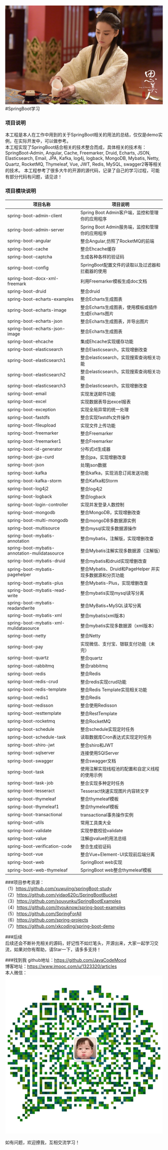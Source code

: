 ![logo](image/logo.jpg)
#SpringBoot学习
### 项目说明
本工程是本人在工作中用到的关于SpringBoot相关的用法的总结，仅仅是demo实例，在实际开发中，可以做参考。       
本工程实现了SpringBoot结合相关的技术整合而成，具体相关的技术有：SpringBoot-Admin, Angular, Cache, Freemarker, Druid, Echarts, JSON, Elasticsearch, Email, JPA, Kafka, log4j, logback, MongoDB, Mybatis, Netty, Quartz, RocketMQ, Thymeleaf, Vue, JWT, Redis, MySQL, swagger2等等相关的技术。
本工程参考了很多大牛的开源的源代码，记录了自己的学习过程，可能有部分代码有问题，请见谅！

### 项目模块说明
项目名称                     | 项目说明
----------------------------|------------------------------------------------------------------------------------------
spring-boot-admin-client                              | Spring Boot Admin客户端，监控和管理你的应用程序
spring-boot-admin-server                              | Spring Boot Admin服务端，监控和管理你的应用程序
spring-boot-angular                                   | 整合Angular,仿照了RocketMQ的前端
spring-boot-cache                                     | 整合Ehcache缓存
spring-boot-captcha                                   | 生成各种各样的验证码
spring-boot-config                                    | SpringBoot配置文件的读取以及过滤器和拦截器的使用
spring-boot-docx-xml-freemark                         | 利用Freemarker模板生成doc文档
spring-boot-druid                                     | 整合druid
spring-boot-echarts-examples                          | 整合Echarts生成图表
spring-boot-echarts-image                             | 整合Echarts生成图表，使用模板或插件生成Echarts图片
spring-boot-echarts-json                              | 整合Echarts生成图表，并导出图片
spring-boot-echarts-json-image                        | 整合Echarts生成图表
spring-boot-ehcache                                   | 集成Ehcache实现缓存功能
spring-boot-elasticsearch                             | 整合Elasticsearch，实现增删改查
spring-boot-elasticsearch1                            | 整合elasticsearch，实现搜索查询相关功能
spring-boot-elasticsearch2                            | 整合elasticsearch，实现搜索查询相关功能
spring-boot-elasticsearch3                            | 整合elasticsearch，实现增删改查
spring-boot-email                                     | 实现发送邮件功能
spring-boot-excel                                     | 实现数据表导出excel报表
spring-boot-exception                                 | 实现全局异常的统一处理
spring-boot-fastdfs                                   | 整合实现fastdfs文件操作
spring-boot-fileupload                                | 实现文件上传功能
spring-boot-freemarker                                | 整合Freemarker
spring-boot-freemarker1                               | 整合Freemarker
spring-boot-id-generator                              | 分布式id生成器
spring-boot-jpa-curd                                  | 整合jpa，实现增删改查
spring-boot-json                                      | 处理json数据
spring-boot-kafka                                     | 整合kafka，实现消息订阅发送功能
spring-boot-kafka-storm                               | 整合Kafka和Storm
spring-boot-log4j2                                    | 整合log4j2
spring-boot-logback                                   | 整合logback
spring-boot-login-controller                          | 实现并发登录人数控制
spring-boot-mongodb                                   | 整合MongoDB，实现增删改查
spring-boot-multi-mongodb                             | 整合mongoDB多数据源实例
spring-boot-multisource                               | 整合mysql实现多数据源操作
spring-boot-mybatis-annotation                        | 整合mybatis，注解版，实现增删改查
spring-boot-mybatis-annotation-mulidatasource         | 整合Mybatis注解实现多数据源（注解版）
spring-boot-mybatis-druid                             | 整合mybatis和druid实现增删改查
spring-boot-mybatis-pagehelper                        | 整合Mybatis、Druid和PageHelper 并实现多数据源和分页功能
spring-boot-mybatis-plus                              | 整合Mybatis-Plus，实现增删改查
spring-boot-mybatis-read-write                        | 整合mybatis实现mysql读写分离
spring-boot-mybatis-readandwrite                      | 整合MyBatis+MySQL读写分离
spring-boot-mybatis-xml                               | 整合mybatis(xml版本)
spring-boot-mybatis-xml-mulidatasource                | 整合mybatis实现多数据源（xml版本）
spring-boot-netty                                     | 整合Netty
spring-boot-pay                                       | 实现微信、支付宝、银联支付功能（未完）
spring-boot-quartz                                    | 整合quartz
spring-boot-rabbitmq                                  | 整合rabbitmq
spring-boot-redis                                     | 整合Redis
spring-boot-redis-crud                                | 整合redis实现crud功能
spring-boot-redis-template                            | 整合Redis Template实现相关功能
spring-boot-redis1                                    | 整合Redis
spring-boot-redisson                                  | 整合使用Redisson
spring-boot-resttemplate                              | 整合RestTemplate 
spring-boot-rocketmq                                  | 整合RocketMQ
spring-boot-schedule                                  | 整合schedule实现定时任务
spring-boot-schedule-task                             | 读取数据库Cron表达式实现定时任务
spring-boot-shiro-jwt                                 | 整合shiro和JWT
spring-boot-sqlserver                                 | 连接使用SQlServer
spring-boot-swagger                                   | 整合swagger文档
spring-boot-task                                      | 使用注解实现线程池的配置和自定义线程的使用示例
spring-boot-task-job                                  | 整合实现多种定时任务
spring-boot-tesseract                                 | Tesseract快速实现图片内容转文字
spring-boot-thymeleaf                                 | 整合thymeleaf模板
spring-boot-thymeleaf1                                | 整合thymeleaf模板
spring-boot-transactional                             | transactional事务操作实例
spring-boot-utils                                     | 常用工具类大全
spring-boot-validate                                  | 实现参数校验validate
spring-boot-value                                     | 注解@value的用法总结
spring-boot-verification-code                         | 整合生成验证码
spring-boot-vue                                       | 整合Vue+Element-UI实现前后端分离
spring-boot-web                                       | SpringBoot web实现
spring-boot-web-thymeleaf                             | SpringBoot web整合thymeleaf模板


###项目参考资源：           
（1）https://github.com/xuwujing/springBoot-study                       
（2）https://github.com/yidao620c/SpringBootBucket                      
（3）https://github.com/souyunku/SpringBootExamples                         
（4）https://github.com/ityouknow/spring-boot-examples                           
（5）https://github.com/SpringForAll                     
（6）https://github.com/spring-projects      
（7）https://github.com/xkcoding/spring-boot-demo                          


###后续        
后续还会不断补充相关的源码，好记性不如烂笔头，开源出来，大家一起学习交流，如果对你有帮助，请Star一下，请多多支持！                

###找到我
github地址：https://github.com/JavaCodeMood       
博客地址：https://www.imooc.com/u/1323320/articles      
本人微信：
![weixin](image/weixin.jpg)

如有问题，欢迎撩我，互相交流学习！
